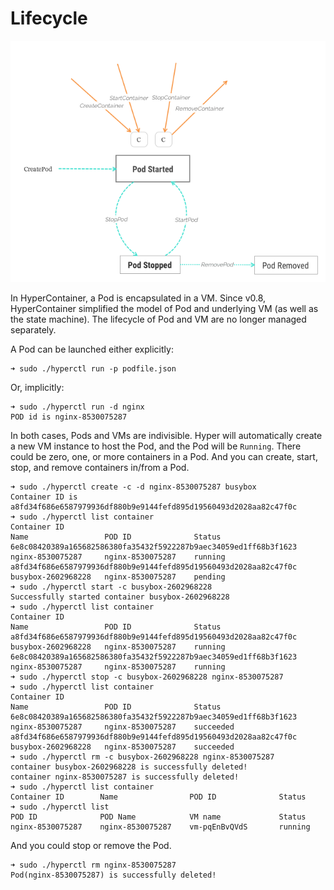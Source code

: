 # Lifecycle

![](../figures/lifecycle.png)

In HyperContainer, a Pod is encapsulated in a VM. Since v0.8, HyperContainer simplified the model of Pod and underlying VM (as well as the state machine). The lifecycle of Pod and VM are no longer managed separately.

A Pod can be launched either explicitly:

	➜ sudo ./hyperctl run -p podfile.json

Or, implicitly:

	➜ sudo ./hyperctl run -d nginx
	POD id is nginx-8530075287

In both cases, Pods and VMs are indivisible. Hyper will automatically create a new VM instance to host the Pod, and the Pod will be `Running`. There could be zero, one, or more containers in a Pod. And you can create, start, stop, and remove containers in/from a Pod.

	➜ sudo ./hyperctl create -c -d nginx-8530075287 busybox
	Container ID is a8fd34f686e6587979936df880b9e9144fefd895d19560493d2028aa82c47f0c
	➜ sudo ./hyperctl list container
	Container ID                                                       Name                 POD ID              Status
	6e8c08420389a165682586380fa35432f5922287b9aec34059ed1ff68b3f1623   nginx-8530075287     nginx-8530075287    running
	a8fd34f686e6587979936df880b9e9144fefd895d19560493d2028aa82c47f0c   busybox-2602968228   nginx-8530075287    pending
	➜ sudo ./hyperctl start -c busybox-2602968228
	Successfully started container busybox-2602968228
	➜ sudo ./hyperctl list container
	Container ID                                                       Name                 POD ID              Status
	a8fd34f686e6587979936df880b9e9144fefd895d19560493d2028aa82c47f0c   busybox-2602968228   nginx-8530075287    running
	6e8c08420389a165682586380fa35432f5922287b9aec34059ed1ff68b3f1623   nginx-8530075287     nginx-8530075287    running
	➜ sudo ./hyperctl stop -c busybox-2602968228 nginx-8530075287
	➜ sudo ./hyperctl list container
	Container ID                                                       Name                 POD ID              Status
	6e8c08420389a165682586380fa35432f5922287b9aec34059ed1ff68b3f1623   nginx-8530075287     nginx-8530075287    succeeded
	a8fd34f686e6587979936df880b9e9144fefd895d19560493d2028aa82c47f0c   busybox-2602968228   nginx-8530075287    succeeded
	➜ sudo ./hyperctl rm -c busybox-2602968228 nginx-8530075287
	container busybox-2602968228 is successfully deleted!
	container nginx-8530075287 is successfully deleted!
	➜ sudo ./hyperctl list container
	Container ID        Name                POD ID              Status
	➜ sudo ./hyperctl list
	POD ID              POD Name            VM name             Status
	nginx-8530075287    nginx-8530075287    vm-pqEnBvQVdS       running

And you could stop or remove the Pod.

	➜ sudo ./hyperctl rm nginx-8530075287
	Pod(nginx-8530075287) is successfully deleted!
